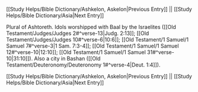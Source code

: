 [[Study Helps/Bible Dictionary/Ashkelon, Askelon|Previous Entry]]  ||  [[Study Helps/Bible Dictionary/Asia|Next Entry]]

 Plural of Ashtoreth. Idols worshipped with Baal by the Israelites ([[Old Testament/Judges/Judges 2#^verse-13|Judg. 2:13]]; [[Old Testament/Judges/Judges 10#^verse-6|10:6]]; [[Old Testament/1 Samuel/1 Samuel 7#^verse-3|1 Sam. 7:3-4]]; [[Old Testament/1 Samuel/1 Samuel 12#^verse-10|12:10]]; [[Old Testament/1 Samuel/1 Samuel 31#^verse-10|31:10]]). Also a city in Bashan ([[Old Testament/Deuteronomy/Deuteronomy 1#^verse-4|Deut. 1:4]]).

[[Study Helps/Bible Dictionary/Ashkelon, Askelon|Previous Entry]]  ||  [[Study Helps/Bible Dictionary/Asia|Next Entry]]